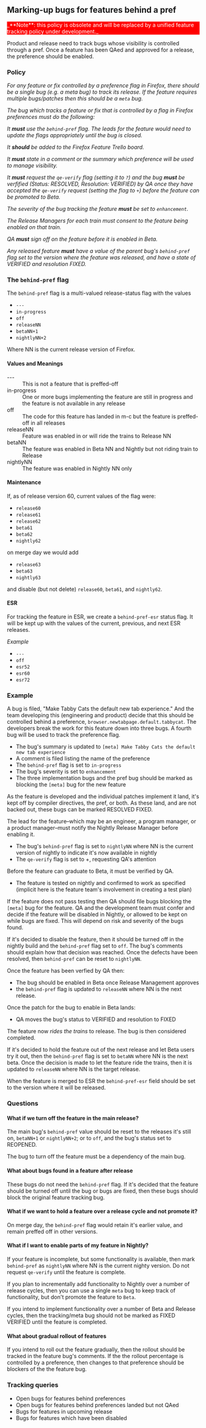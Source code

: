 ## Marking-up bugs for features behind a pref

<p style="color: white; background-color: red;">_**Note**: this policy is obsolete and will be replaced by a unified feature tracking policy under development._</p>

Product and release need to track bugs whose visibility is controlled through a pref. Once a feature has been QAed and approved for a release, the preference should be enabled.

### Policy

_For any feature or fix controlled by a preference flag in Firefox, there should be a single bug (e.g. a meta bug) to track its release. If the feature requires multiple bugs/patches then this should be a `meta` bug._

_The bug which tracks a feature or fix that is controlled by a flag in Firefox preferences must do the following:_

_It **must** use the `behind-pref` flag. The leads for the feature would need to update the flags appropriately until the bug is closed._

_It **should** be added to the Firefox Feature Trello board._

_It **must** state in a comment or the summary which preference will be used to manage visibility._

_It **must** request the `qe-verify` flag (setting it to `?`) and the bug **must** be verfified (Status: RESOLVED, Resolution: VERIFIED) by QA once they have accepted the `qe-verify` request (setting the flag to `+`) before the feature can be promoted to Beta._

_The severity of the bug tracking the feature **must** be set to `enhancement`._

_The Release Managers for each train must consent to the feature being enabled on that train._

_QA **must** sign off on the feature before it is enabled in Beta._

_Any released feature **must** have a value of the parent bug's `behind-pref` flag set to the version where the feature was released, and have a state of VERIFIED and resolution FIXED._

### The `behind-pref` flag

The `behind-pref` flag is a multi-valued release-status flag with the values

- `---`
- `in-progress`
- `off`
- `releaseNN`
- `betaNN+1`
- `nightlyNN+2`

Where NN is the current release version of Firefox.

#### Values and Meanings

<dl>
  <dt>---</dt>
  <dd>This is not a feature that is preffed-off</dd>
  <dt>in-progress</dt>
  <dd>One or more bugs implementing the feature are still in progress and the feature is not available in any release</dd>
  <dt>off</dt>
  <dd>The code for this feature has landed in m-c but the feature is preffed-off in all releases</dd>
  <dt>releaseNN</dt>
  <dd>Feature was enabled in or will ride the trains to Release NN</dd>
  <dt>betaNN</dt>
  <dd>The feature was enabled in Beta NN and Nightly but not riding train to Release</dd>
  <dt>nightlyNN</dt>
  <dd>The feature was enabled in Nightly NN only</dd>
</dl>

#### Maintenance

If, as of release version 60, current values of the flag were:

- `release60`
- `release61`
- `release62`
- `beta61`
- `beta62`
- `nightly62`

on merge day we would add

- `release63`
- `beta63`
- `nightly63`

and disable (but not delete) `release60`, `beta61`, and `nightly62`.

#### ESR

For tracking the feature in ESR, we create a `behind-pref-esr` status flag. It will be kept up with the values of the current,  previous, and next ESR releases.

_Example_

- `---`
- `off`
- `esr52`
- `esr60`
- `esr72`

### Example

A bug is filed, "Make Tabby Cats the default new tab experience." And the team developing this (engineering and product) decide that this should be controlled behind a preference, `browser.newtabpage.default.tabbycat`. The developers break the work for this feature down into three bugs. A fourth bug will be used to track the preference flag.

- The bug's summary is updated to `[meta] Make Tabby Cats the default new tab experience`
- A comment is filed listing the name of the preference
- The `behind-pref` flag is set to `in-progress`
- The bug's severity is set to `enhancement`
- The three implementation bugs and the pref bug should be marked as blocking the `[meta]` bug for the new feature

As the feature is developed and the individual patches implement it land, it's kept off by compiler directives, the pref, or both. As these land, and are not backed out, these bugs can be marked RESOLVED FIXED.

The lead for the feature–which may be an engineer, a program manager, or a product manager–must notify the Nightly Release Manager before enabling it.

- The bug's `behind-pref` flag is set to `nightlyNN` where NN is the current version of nightly to indicate it's now available in nightly
- The `qe-verify` flag is set to +, requesting QA's attention

Before the feature can graduate to Beta, it must be verified by QA.

- The feature is tested on nightly and confirmed to work as specified (implicit here is the feature team's involvement in creating a test plan)

If the feature does not pass testing then QA should file bugs blocking the `[meta]` bug for the feature. QA and the development team must confer and decide if the feature will be disabled in Nightly, or allowed to be kept on while bugs are fixed. This will depend on risk and severity of the bugs found.

If it's decided to disable the feature, then it should be turned off in the nightly build and the `behind-pref` flag set to `off`. The bug's comments should explain how that decision was reached. Once the defects have been resolved, then `behind-pref` can be reset to `nightlyNN`.

Once the feature has been verfied by QA then:

- The bug should be enabled in Beta once Release Management approves
- the `behind-pref` flag is updated to `releaseNN` where NN is the next release.

Once the patch for the bug to enable in Beta lands:

- QA moves the bug's status to VERIFIED and resolution to FIXED

The feature now *rides the trains* to release. The bug is then considered completed.

If it's decided to hold the feature out of the next release and let Beta users try it out, then the `behind-pref` flag is set to `betaNN` where NN is the next beta. Once the decision is made to let the feature ride the trains, then it is updated to `releaseNN` where NN is the target release.

When the feature is merged to ESR the `behind-pref-esr` field should be set to the version where it will be released.

### Questions

#### What if we turn off the feature in the main release?

The main bug's `behind-pref` value should be reset to the releases it's still on, `betaNN+1` or `nightlyNN+2`; or to `off`, and the bug's status set to REOPENED.

The bug to turn off the feature must be a dependency of the main bug.

#### What about bugs found in a feature after release

These bugs do not need the `behind-pref` flag. If it's decided that the feature should be turned off until the bug or bugs are fixed, then these bugs should block the original feature tracking bug.

#### What if we want to hold a feature over a release cycle and not promote it?

On merge day, the `behind-pref` flag would retain it's earlier value, and remain preffed off in other versions.

#### What if I want to enable parts of my feature in Nightly?

If your feature is incomplete, but some functionality is available, then mark `behind-pref` as `nightlyNN` where NN is the current nighty version. Do not request `qe-verify` until the feature is complete.

If you plan to incrementally add functionality to Nightly over a number of release cycles, then you can use a single `meta` bug to keep track of functionality, but don't promote the feature to `Beta`.

If you intend to implement functionality over a number of Beta and Release cycles, then the tracking/meta bug should not be marked as FIXED VERIFIED until the feature is completed.

#### What about gradual rollout of features

If you intend to roll out the feature gradually, then the rollout should be tracked in the feature bug's comments. If the the rollout percentage is controlled by a preference, then changes to that preference should be blockers of the the feature bug.

### Tracking queries

- Open bugs for features behind preferences
- Open bugs for features behind preferences landed but not QAed
- Bugs for features in upcoming release
- Bugs for features which have been disabled
